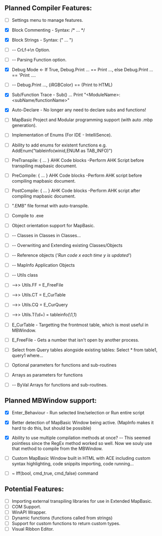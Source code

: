 ## Planned Compiler Features:
* [ ] Settings menu to manage features.
* [x] Block Commenting - Syntax: /* ... */
* [x] Block Strings - Syntax: (" ... ")
* [ ] -- CrLf->\n Option.
* [ ] -- Parsing Function option.
* [x] Debug Mode <- If True, Debug.Print ... == Print ..., else Debug.Print ... == 'Print ....
* [ ]  -- Debug.Print ..., {iRGBColor} == (Print to HTML)
* [x] Sub/Function Trace - Sub() ... Print "\<ModuleName\>:\<subName/functionName\>"
* [x] Auto-Declare - No longer any need to declare subs and functions!
* [ ] MapBasic Project and Modular programming support (with auto .mbp generation).
* [ ] Implementation of Enums (For IDE - IntelliSence).
* [ ] Ability to add enums for existent functions e.g. AddEnum("tableinfo(winid,ENUM as TAB_INFO)")
* [ ] PreTranspile: { ... } AHK Code blocks -Perform AHK Script before transpiling mapbasic document.
* [ ] PreCompile: { ... } AHK Code blocks   -Perform AHK script before compiling mapbasic document.
* [ ] PostCompile: { ... } AHK Code blocks  -Perform AHK script after compiling mapbasic document.
* [ ] ".EMB" file format with auto-transpile.
* [ ] Compile to .exe
* [ ] Object orientation support for MapBasic.
* [ ]   -- Classes in Classes in Classes...
* [ ]   -- Overwriting and Extending existing Classes/Objects
* [ ]   -- Reference objects (*'Run code x each time y is updated'*)
* [ ]   -- MapInfo Application Objects
* [ ]   -- Utils class
* [ ]   -->> Utils.FF = E_FreeFile
* [ ]   -->> Utils.CT = E_CurTable
* [ ]   -->> Utils.CQ = E_CurQuery
* [ ]   -->> Utils.T(\d+) = tableinfo(\1,1)
* [ ] E_CurTable - Targetting the frontmost table, which is most useful in MBWindow.
* [ ] E_FreeFile - Gets a number that isn't open by another process.
* [ ] Select from Query tables alongside existing tables: Select * from table1, query1 where...
* [ ] Optional parameters for functions and sub-routines
* [ ] Arrays as parameters for functions
* [ ]   -- ByVal Arrays for functions and sub-routines.


## Planned MBWindow support:
* [x] Enter_Behaviour - Run selected line/selection or Run entire script
* [x] Better detection of MapBasic Window being active. (MapInfo makes it hard to do this, but should be possible)
* [x] Ability to use multiple compilation methods at once? -- This seemed pointless since the RegEx method worked so well. Now we souly use that method to compile from the MBWindow.
* [ ] Custom MapBasic Window built in HTML with ACE including custom syntax highlighting, code snippits importing, code running...
* [ ] ~ Iff(bool, cmd_true, cmd_false) command 


## Potential Features:
* [ ] Importing external transpiling libraries for use in Extended MapBasic.
* [ ] COM Support.
* [ ] WinAPI Wrapper.
* [ ] Dynamic functions (functions called from strings)
* [ ] Support for custom functions to return custom types.
* [ ] Visual Ribbon Editor.
